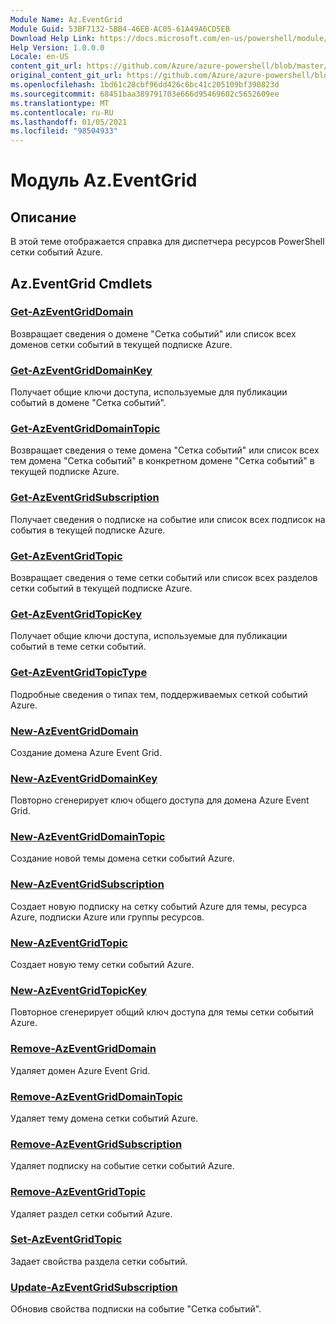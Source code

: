 ```yaml
---
Module Name: Az.EventGrid
Module Guid: 53BF7132-5BB4-46EB-AC05-61A49A6CD5EB
Download Help Link: https://docs.microsoft.com/en-us/powershell/module/az.eventgrid
Help Version: 1.0.0.0
Locale: en-US
content_git_url: https://github.com/Azure/azure-powershell/blob/master/src/EventGrid/EventGrid/help/Az.EventGrid.md
original_content_git_url: https://github.com/Azure/azure-powershell/blob/master/src/EventGrid/EventGrid/help/Az.EventGrid.md
ms.openlocfilehash: 1bd61c28cbf96dd426c6bc41c205109bf390823d
ms.sourcegitcommit: 68451baa389791703e666d95469602c5652609ee
ms.translationtype: MT
ms.contentlocale: ru-RU
ms.lasthandoff: 01/05/2021
ms.locfileid: "98504933"
---
```

# Модуль Az.EventGrid
## Описание
В этой теме отображается справка для диспетчера ресурсов PowerShell сетки событий Azure.

## Az.EventGrid Cmdlets
### [Get-AzEventGridDomain](Get-AzEventGridDomain.md)
Возвращает сведения о домене "Сетка событий" или список всех доменов сетки событий в текущей подписке Azure.

### [Get-AzEventGridDomainKey](Get-AzEventGridDomainKey.md)
Получает общие ключи доступа, используемые для публикации событий в домене "Сетка событий".

### [Get-AzEventGridDomainTopic](Get-AzEventGridDomainTopic.md)
Возвращает сведения о теме домена "Сетка событий" или список всех тем домена "Сетка событий" в конкретном домене "Сетка событий" в текущей подписке Azure.

### [Get-AzEventGridSubscription](Get-AzEventGridSubscription.md)
Получает сведения о подписке на событие или список всех подписок на события в текущей подписке Azure.

### [Get-AzEventGridTopic](Get-AzEventGridTopic.md)
Возвращает сведения о теме сетки событий или список всех разделов сетки событий в текущей подписке Azure.

### [Get-AzEventGridTopicKey](Get-AzEventGridTopicKey.md)
Получает общие ключи доступа, используемые для публикации событий в теме сетки событий.

### [Get-AzEventGridTopicType](Get-AzEventGridTopicType.md)
Подробные сведения о типах тем, поддерживаемых сеткой событий Azure.

### [New-AzEventGridDomain](New-AzEventGridDomain.md)
Создание домена Azure Event Grid.

### [New-AzEventGridDomainKey](New-AzEventGridDomainKey.md)
Повторно сгенерирует ключ общего доступа для домена Azure Event Grid.

### [New-AzEventGridDomainTopic](New-AzEventGridDomainTopic.md)
Создание новой темы домена сетки событий Azure.

### [New-AzEventGridSubscription](New-AzEventGridSubscription.md)
Создает новую подписку на сетку событий Azure для темы, ресурса Azure, подписки Azure или группы ресурсов.

### [New-AzEventGridTopic](New-AzEventGridTopic.md)
Создает новую тему сетки событий Azure.

### [New-AzEventGridTopicKey](New-AzEventGridTopicKey.md)
Повторное сгенерирует общий ключ доступа для темы сетки событий Azure.

### [Remove-AzEventGridDomain](Remove-AzEventGridDomain.md)
Удаляет домен Azure Event Grid.

### [Remove-AzEventGridDomainTopic](Remove-AzEventGridDomainTopic.md)
Удаляет тему домена сетки событий Azure.

### [Remove-AzEventGridSubscription](Remove-AzEventGridSubscription.md)
Удаляет подписку на событие сетки событий Azure.

### [Remove-AzEventGridTopic](Remove-AzEventGridTopic.md)
Удаляет раздел сетки событий Azure.

### [Set-AzEventGridTopic](Set-AzEventGridTopic.md)
Задает свойства раздела сетки событий.

### [Update-AzEventGridSubscription](Update-AzEventGridSubscription.md)
Обновив свойства подписки на событие "Сетка событий".

